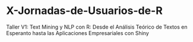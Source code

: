# X-Jornadas-de-Usuarios-de-R
Taller V1: Text Mining y NLP con R: Desde el Análisis Teórico de Textos en Esperanto hasta las Aplicaciones Empresariales con Shiny
